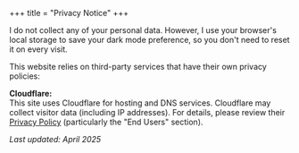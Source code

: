 +++
title = "Privacy Notice"
+++

I do not collect any of your personal data. However, I use your browser's local storage to save your dark mode preference, so you don't need to reset it on every visit. 

This website relies on third-party services that have their own privacy policies:

**Cloudflare:**  
This site uses Cloudflare for hosting and DNS services. Cloudflare may collect visitor data (including IP addresses). For details, please review their [Privacy Policy](https://www.cloudflare.com/privacypolicy/) (particularly the "End Users" section).

_Last updated: April 2025_  
